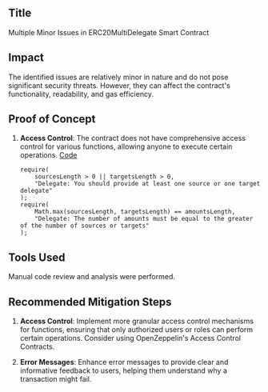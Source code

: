 ## Title

Multiple Minor Issues in ERC20MultiDelegate Smart Contract

## Impact

The identified issues are relatively minor in nature and do not pose significant security threats. However, they can affect the contract's functionality, readability, and gas efficiency.

## Proof of Concept

1. **Access Control**: The contract does not have comprehensive access control for various functions, allowing anyone to execute certain operations. [Code](https://github.com/code-423n4/2023-10-ens/blob/main/contracts/ERC20MultiDelegate.sol#L75)

   ```solidity
   require(
       sourcesLength > 0 || targetsLength > 0,
       "Delegate: You should provide at least one source or one target delegate"
   );
   require(
       Math.max(sourcesLength, targetsLength) == amountsLength,
       "Delegate: The number of amounts must be equal to the greater of the number of sources or targets"
   );
   ```

## Tools Used

Manual code review and analysis were performed.

## Recommended Mitigation Steps

1. **Access Control**: Implement more granular access control mechanisms for functions, ensuring that only authorized users or roles can perform certain operations. Consider using OpenZeppelin's Access Control Contracts.

2. **Error Messages**: Enhance error messages to provide clear and informative feedback to users, helping them understand why a transaction might fail.